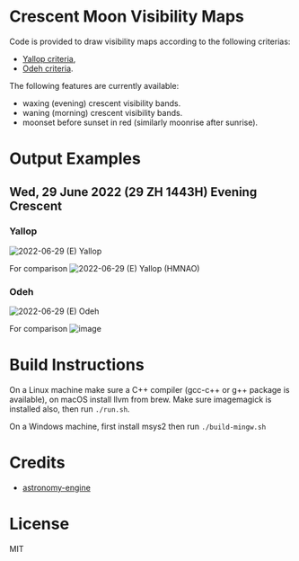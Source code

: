 # Crescent Moon Visibility Maps

Code is provided to draw visibility maps according to the following criterias:
- [Yallop criteria](https://astro.ukho.gov.uk/download/NAOTN69.pdf),
- [Odeh criteria](https://www.astronomycenter.net/pdf/2006_cri.pdf).

The following features are currently available:
- waxing (evening) crescent visibility bands.
- waning (morning) crescent visibility bands.
- moonset before sunset in red (similarly moonrise after sunrise).

# Output Examples
## Wed, 29 June 2022 (29 ZH 1443H) Evening Crescent
### Yallop
![2022-06-29 (E) Yallop](https://user-images.githubusercontent.com/833473/193407627-e8895f15-7d6f-46c2-9c7f-a770131ad387.png)

For comparison
![2022-06-29 (E) Yallop (HMNAO)](https://user-images.githubusercontent.com/84683703/191850568-3f661abb-74f2-4720-b256-1404d69757cc.jpg)

### Odeh
![2022-06-29 (E) Odeh](https://user-images.githubusercontent.com/833473/193407716-07674584-06c5-47eb-944b-5a6a8ba182bb.png)
  
For comparison
![image](https://user-images.githubusercontent.com/84683703/191850739-bd009136-5e8d-4d0f-ba1d-aac2ace6a564.png)

# Build Instructions
On a Linux machine make sure a C++ compiler (gcc-c++ or g++ package is available), on macOS install llvm from brew. Make sure imagemagick is installed also, then run `./run.sh`.

On a Windows machine, first install msys2 then run `./build-mingw.sh`

# Credits
- [astronomy-engine](https://github.com/cosinekitty/astronomy/)

# License
MIT
